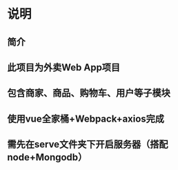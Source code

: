 # 说明

## 简介

## 此项目为外卖Web App项目

## 包含商家、商品、购物车、用户等子模块

## 使用vue全家桶+Webpack+axios完成

## 需先在serve文件夹下开启服务器（搭配node+Mongodb）
